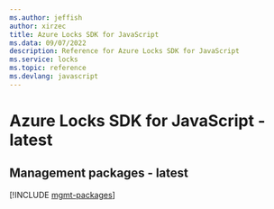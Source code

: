 ```yaml
---
ms.author: jeffish
author: xirzec
title: Azure Locks SDK for JavaScript
ms.data: 09/07/2022
description: Reference for Azure Locks SDK for JavaScript
ms.service: locks
ms.topic: reference
ms.devlang: javascript
---
```

# Azure Locks SDK for JavaScript - latest

## Management packages - latest
[!INCLUDE [mgmt-packages](locks-mgmt-index.md)]